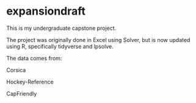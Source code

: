 # expansiondraft

This is my undergraduate capstone project. 

The project was originally done in Excel using Solver, but is now updated using R, specifically tidyverse and lpsolve.

The data comes from:

Corsica

Hockey-Reference

CapFriendly
